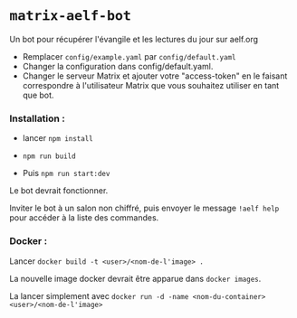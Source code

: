 # `matrix-aelf-bot`

Un bot pour récupérer l'évangile et les lectures du jour sur aelf.org

- Remplacer `config/example.yaml` par `config/default.yaml`
- Changer la configuration dans config/default.yaml.
- Changer le serveur Matrix et ajouter votre "access-token" en le faisant correspondre à l'utilisateur Matrix que vous souhaitez utiliser en tant que bot.

### Installation :

- lancer `npm install`

- `npm run build`

- Puis `npm run start:dev`

Le bot devrait fonctionner.

Inviter le bot à un salon non chiffré, puis envoyer le message `!aelf help` pour accéder à la liste des commandes.

### Docker :

Lancer `docker build -t <user>/<nom-de-l'image> .`

La nouvelle image docker devrait être apparue dans `docker images`.

La lancer simplement avec `docker run -d -name <nom-du-container> <user>/<nom-de-l'image>`
